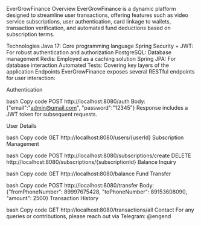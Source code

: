 EverGrowFinance
Overview
EverGrowFinance is a dynamic platform designed to streamline user transactions, offering features such as video service subscriptions, user authentication, card linkage to wallets, transaction verification, and automated fund deductions based on subscription terms.

Technologies
Java 17: Core programming language
Spring Security + JWT: For robust authentication and authorization
PostgreSQL: Database management
Redis: Employed as a caching solution
Spring JPA: For database interaction
Automated Tests: Covering key layers of the application
Endpoints
EverGrowFinance exposes several RESTful endpoints for user interaction:

Authentication

bash
Copy code
POST http://localhost:8080/auth
Body: {"email":"admin@gmail.com", "password":"12345"}
Response includes a JWT token for subsequent requests.

User Details

bash
Copy code
GET http://localhost:8080/users/{userId}
Subscription Management

bash
Copy code
POST http://localhost:8080/subscriptions/create
DELETE http://localhost:8080/subscriptions/{subscriptionId}
Balance Inquiry

bash
Copy code
GET http://localhost:8080/balance
Fund Transfer

bash
Copy code
POST http://localhost:8080/transfer
Body: {"fromPhoneNumber": 89997675428, "toPhoneNumber": 89153608090, "amount": 2500}
Transaction History

bash
Copy code
GET http://localhost:8080/transactions/all
Contact
For any queries or contributions, please reach out via Telegram: @engend
